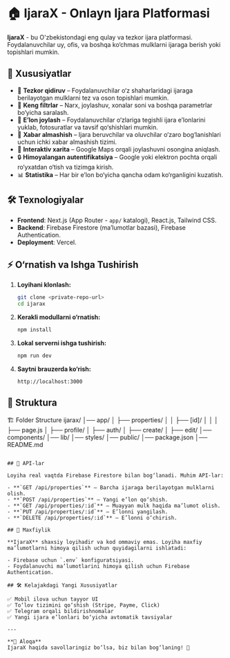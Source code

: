 # 🏠 IjaraX - Onlayn Ijara Platformasi

**IjaraX** - bu O'zbekistondagi eng qulay va tezkor ijara platformasi. Foydalanuvchilar uy, ofis, va boshqa ko‘chmas mulklarni ijaraga berish yoki topishlari mumkin.

## 🚀 Xususiyatlar

- 🏡 **Tezkor qidiruv** – Foydalanuvchilar o‘z shaharlaridagi ijaraga berilayotgan mulklarni tez va oson topishlari mumkin.
- 🔎 **Keng filtrlar** – Narx, joylashuv, xonalar soni va boshqa parametrlar bo‘yicha saralash.
- 📝 **E’lon joylash** – Foydalanuvchilar o‘zlariga tegishli ijara e’lonlarini yuklab, fotosuratlar va tavsif qo‘shishlari mumkin.
- 💬 **Xabar almashish** – Ijara beruvchilar va oluvchilar o‘zaro bog‘lanishlari uchun ichki xabar almashish tizimi.
- 📍 **Interaktiv xarita** – Google Maps orqali joylashuvni osongina aniqlash.
- 🔒 **Himoyalangan autentifikatsiya** – Google yoki elektron pochta orqali ro‘yxatdan o‘tish va tizimga kirish.
- 📊 **Statistika** – Har bir e’lon bo‘yicha qancha odam ko‘rganligini kuzatish.

## 🛠 Texnologiyalar

- **Frontend**: Next.js (App Router - `app/` katalogi), React.js, Tailwind CSS.
- **Backend**: Firebase Firestore (ma’lumotlar bazasi), Firebase Authentication.
- **Deployment**: Vercel.

## ⚡ O‘rnatish va Ishga Tushirish

1. **Loyihani klonlash:**
   ```sh
   git clone <private-repo-url>
   cd ijarax
   ```

2. **Kerakli modullarni o‘rnatish:**
   ```sh
   npm install
   ```

3. **Lokal serverni ishga tushirish:**
   ```sh
   npm run dev
   ```

4. **Saytni brauzerda ko‘rish:**
   ```
   http://localhost:3000
   ```

## 📌 Struktura

🏗️ Folder Structure
ijarax/
│── app/
│   ├── properties/
│   │   ├── [id]/
│   │   │   ├── page.js
│   ├── profile/
│   ├── auth/
│   ├── create/
│   ├── edit/
│── components/
│── lib/
│── styles/
│── public/
│── package.json
│── README.md
```

## 📜 API-lar

Loyiha real vaqtda Firebase Firestore bilan bog‘lanadi. Muhim API-lar:

- **`GET /api/properties`** – Barcha ijaraga berilayotgan mulklarni olish.
- **`POST /api/properties`** – Yangi e’lon qo‘shish.
- **`GET /api/properties/:id`** – Muayyan mulk haqida ma’lumot olish.
- **`PUT /api/properties/:id`** – E’lonni yangilash.
- **`DELETE /api/properties/:id`** – E’lonni o‘chirish.

## 🔐 Maxfiylik

**IjaraX** shaxsiy loyihadir va kod ommaviy emas. Loyiha maxfiy ma’lumotlarni himoya qilish uchun quyidagilarni ishlatadi:

- Firebase uchun `.env` konfiguratsiyasi.
- Foydalanuvchi ma’lumotlarini himoya qilish uchun Firebase Authentication.

## 🛠 Kelajakdagi Yangi Xususiyatlar

✅ Mobil ilova uchun tayyor UI  
✅ To‘lov tizimini qo‘shish (Stripe, Payme, Click)  
✅ Telegram orqali bildirishnomalar  
✅ Yangi ijara e’lonlari bo‘yicha avtomatik tavsiyalar  

---

**📩 Aloqa**  
IjaraX haqida savollaringiz bo‘lsa, biz bilan bog‘laning! 🚀

